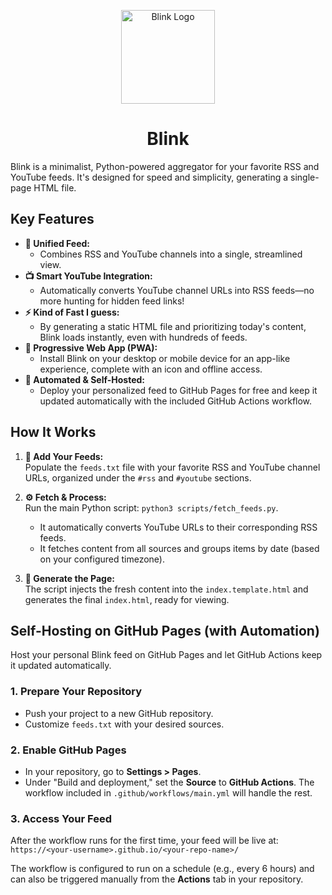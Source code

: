 <p align="center">
  <img src="images/icon.png" alt="Blink Logo" width="150"/>
</p>

<h1 align="center">Blink</h1>



Blink is a minimalist, Python-powered aggregator for your favorite RSS and YouTube feeds. It's designed for speed and simplicity, generating a single-page HTML file.

## Key Features

-   **📰 Unified Feed:**
    - Combines RSS and YouTube channels into a single, streamlined view.
-   **📺 Smart YouTube Integration:**
    - Automatically converts YouTube channel URLs into RSS feeds—no more hunting for hidden feed links!
-   **⚡ Kind of Fast I guess:**
    - By generating a static HTML file and prioritizing today's content, Blink loads instantly, even with hundreds of feeds.
-   **📱 Progressive Web App (PWA):**
    - Install Blink on your desktop or mobile device for an app-like experience, complete with an icon and offline access.
-   **🚀 Automated & Self-Hosted:**
    - Deploy your personalized feed to GitHub Pages for free and keep it updated automatically with the included GitHub Actions workflow.

## How It Works

1.  **📝 Add Your Feeds:**  
    Populate the `feeds.txt` file with your favorite RSS and YouTube channel URLs, organized under the `#rss` and `#youtube` sections.

2.  **⚙️ Fetch & Process:**  
    Run the main Python script: `python3 scripts/fetch_feeds.py`.
    - It automatically converts YouTube URLs to their corresponding RSS feeds.
    - It fetches content from all sources and groups items by date (based on your configured timezone).

3.  **📄 Generate the Page:**  
    The script injects the fresh content into the `index.template.html` and generates the final `index.html`, ready for viewing.

## Self-Hosting on GitHub Pages (with Automation)

Host your personal Blink feed on GitHub Pages and let GitHub Actions keep it updated automatically.

### 1. Prepare Your Repository

-   Push your project to a new GitHub repository.
-   Customize `feeds.txt` with your desired sources.

### 2. Enable GitHub Pages

-   In your repository, go to **Settings > Pages**.
-   Under "Build and deployment," set the **Source** to **GitHub Actions**. The workflow included in `.github/workflows/main.yml` will handle the rest.

### 3. Access Your Feed

After the workflow runs for the first time, your feed will be live at:
`https://<your-username>.github.io/<your-repo-name>/`

The workflow is configured to run on a schedule (e.g., every 6 hours) and can also be triggered manually from the **Actions** tab in your repository.

